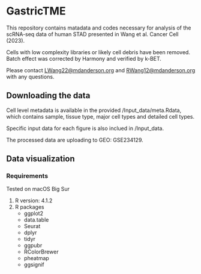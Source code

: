 # GastricTME

This repository contains matadata and codes necessary for analysis of the scRNA-seq data of human STAD presented in Wang et al. Cancer Cell (2023). 

Cells with low complexity libraries or likely cell debris have been removed. Batch effect was corrected by Harmony and verified by k-BET. 

Please contact LWang22@mdanderson.org and RWang12@mdanderson.org with any questions.



## Downloading the data

Cell level metadata is available in the provided /Input_data/meta.Rdata, which contains sample, tissue type, major cell types and detailed cell types. 

Specific input data for each figure is also inclued in /Input_data.

The processed data are uploading to GEO: GSE234129.

## Data visualization

### Requirements

Tested on macOS Big Sur

1. R version: 4.1.2
2. R packages
   - ggplot2
   - data.table
   - Seurat
   - dplyr
   - tidyr
   - ggpubr
   - RColorBrewer
   - pheatmap
   - ggsignif
